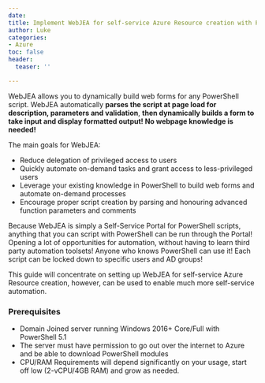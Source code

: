 ```yaml
---
date: 
title: Implement WebJEA for self-service Azure Resource creation with PowerShell
author: Luke
categories:
- Azure
toc: false
header:
  teaser: ''

---
```

WebJEA allows you to dynamically build web forms for any PowerShell script. WebJEA automatically **parses the script at page load for description, parameters and validation**, **then dynamically builds a form to take input and display formatted output! No webpage knowledge is needed!**

The main goals for WebJEA:

* Reduce delegation of privileged access to users
* Quickly automate on-demand tasks and grant access to less-privileged users
* Leverage your existing knowledge in PowerShell to build web forms and automate on-demand processes
* Encourage proper script creation by parsing and honouring advanced function parameters and comments

Because WebJEA is simply a Self-Service Portal for PowerShell scripts, anything that you can script with PowerShell can be run through the Portal! Opening a lot of opportunities for automation, without having to learn third party automation toolsets! Anyone who knows PowerShell can use it! Each script can be locked down to specific users and AD groups!

This guide will concentrate on setting up WebJEA for self-service Azure Resource creation, however, can be used to enable much more self-service automation.

### Prerequisites

* Domain Joined server running Windows 2016+ Core/Full with PowerShell 5.1 
* The server must have permission to go out over the internet to Azure and be able to download PowerShell modules
* CPU/RAM Requirements will depend significantly on your usage, start off low (2-vCPU/4GB RAM) and grow as needed. 
